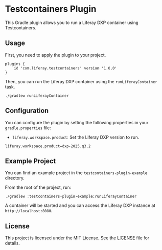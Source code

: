 # Testcontainers Plugin

This Gradle plugin allows you to run a Liferay DXP container using Testcontainers.

## Usage

First, you need to apply the plugin to your project.

```
plugins {
	id 'com.liferay.testcontainers' version '1.0.0'
}
```

Then, you can run the Liferay DXP container using the `runLiferayContainer` task.

```
./gradlew runLiferayContainer
```

## Configuration

You can configure the plugin by setting the following properties in your `gradle.properties` file:

- `liferay.workspace.product`: Set the Liferay DXP version to run.

```
liferay.workspace.product=dxp-2025.q3.2
```

## Example Project

You can find an example project in the `testcontainers-plugin-example` directory.

From the root of the project, run:

```
./gradlew :testcontainers-plugin-example:runLiferayContainer
```

A container will be started and you can access the Liferay DXP instance at `http://localhost:8080`.

## License

This project is licensed under the MIT License. See the [LICENSE](LICENSE) file for details.

